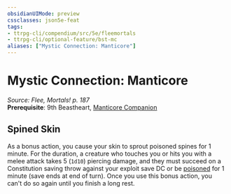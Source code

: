 ```yaml
---
obsidianUIMode: preview
cssclasses: json5e-feat
tags:
- ttrpg-cli/compendium/src/5e/fleemortals
- ttrpg-cli/optional-feature/bst-mc
aliases: ["Mystic Connection: Manticore"]
---
```

# Mystic Connection: Manticore
*Source: Flee, Mortals! p. 187*  
**Prerequisite**: 9th Beastheart, [Manticore Companion](Misc%20Files/CLI/compendium/bestiary/monstrosity/manticore-companion-fleemortals.md)
## Spined Skin

As a bonus action, you cause your skin to sprout poisoned spines for 1 minute. For the duration, a creature who touches you or hits you with a melee attack takes 5 (`1d10`) piercing damage, and they must succeed on a Constitution saving throw against your exploit save DC or be [poisoned](Misc%20Files/CLI/rules/conditions.md#Poisoned) for 1 minute (save ends at end of turn). Once you use this bonus action, you can't do so again until you finish a long rest.